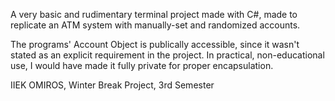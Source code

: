 A very basic and rudimentary terminal project made with C#, made to replicate an ATM system with manually-set and randomized accounts.

The programs' Account Object is publically accessible, since it wasn't stated as an explicit requirement in the project. In practical, non-educational use, I would have made it fully private for proper encapsulation.

IIEK OMIROS, Winter Break Project, 3rd Semester
